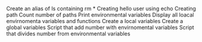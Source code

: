 Create an alias of ls containing rm *
Creating hello user using echo
Creating path
Count number of paths
Print environmental variables
Display all loacal envirnomenta variables and functions
Create a local variables
Create a global variables
Script that add number with envirnomental variables
Script that divides number from environmental variables
